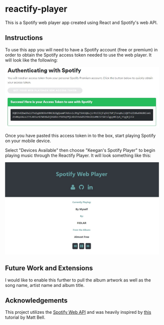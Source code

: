 # reactify-player
This is a Spotify web player app created using React and Spotify's web API.

## Instructions
To use this app you will need to have a Spotify account (free or premium) in order to obtain the Spotify access token needed to use the web player.  It will look like the following:

![screenshot](https://github.com/keeganosler/reactify-player/blob/master/auth.JPG)

Once you have pasted this access token in to the box, start playing Spotify on your mobile device.

Select "Devices Available" then choose "Keegan's Spotify Player" to begin playing music through the Reactify Player. It will look something like this:

![screenshot](https://github.com/keeganosler/reactify-player/blob/master/webplayer.JPG)

## Future Work and Extensions
I would like to enable this further to pull the album artwork as well as the song name, artist name and album title.

## Acknowledgements

This project utilizes the [Spotify Web API](https://developer.spotify.com/documentation/web-api/) and was heavily inspired by [this](https://mbell.me/blog/2017-12-29-react-spotify-playback-api/) tutorial by Matt Bell.
